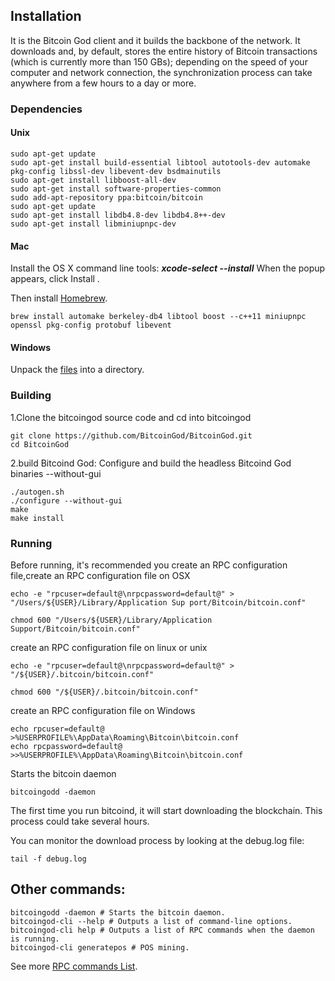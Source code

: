 ## Installation

It is the Bitcoin God client and it builds the backbone of the network. It downloads and, by default, stores the entire history of Bitcoin transactions (which is currently more than 150 GBs); depending on the speed of your computer and network connection, the synchronization process can take anywhere from a few hours to a day or more. ### Dependencies#### Unix		sudo apt-get update 	sudo apt-get install build-essential libtool autotools-dev automake pkg-config libssl-dev libevent-dev bsdmainutils	sudo apt-get install libboost-all-dev	sudo apt-get install software-properties-common	sudo add-apt-repository ppa:bitcoin/bitcoin	sudo apt-get update	sudo apt-get install libdb4.8-dev libdb4.8++-dev	sudo apt-get install libminiupnpc-dev#### MacInstall the OS X command line tools:***xcode-select --install***  When the popup appears, click Install . Then install [Homebrew](https://brew.sh/).			brew install automake berkeley-db4 libtool boost --c++11 miniupnpc openssl pkg-config protobuf libevent#### WindowsUnpack the [files](https://github.com/BitcoinGod/BitcoinGod/releases/download/v1.0/bitcoingod_x86_v1.0.zip) into a directory.### Building1.Clone the bitcoingod source code and cd into bitcoingod		git clone https://github.com/BitcoinGod/BitcoinGod.git 	cd BitcoinGod 2.build Bitcoind God: Configure and build the headless Bitcoind God binaries --without-gui 		./autogen.sh 	./configure --without-gui 	make 	make install### RunningBefore running, it's recommended you create an RPC configuration file,create an RPC configuration file on OSX	echo -e "rpcuser=default@\nrpcpassword=default@" > "/Users/${USER}/Library/Application Sup port/Bitcoin/bitcoin.conf"
	chmod 600 "/Users/${USER}/Library/Application Support/Bitcoin/bitcoin.conf"
create an RPC configuration file on linux or unix	echo -e "rpcuser=default@\nrpcpassword=default@" > "/${USER}/.bitcoin/bitcoin.conf"	chmod 600 "/${USER}/.bitcoin/bitcoin.conf"
create an RPC configuration file on Windows	echo rpcuser=default@ >%USERPROFILE%\AppData\Roaming\Bitcoin\bitcoin.conf		echo rpcpassword=default@ >>%USERPROFILE%\AppData\Roaming\Bitcoin\bitcoin.conf	Starts the bitcoin daemon		bitcoingodd -daemonThe first time you run bitcoind, it will start downloading the blockchain. This process could take several hours.

You can monitor the download process by looking at the debug.log file:		tail -f debug.log
	
	## Other commands:	bitcoingodd -daemon # Starts the bitcoin daemon.
	bitcoingod-cli --help # Outputs a list of command-line options.
	bitcoingod-cli help # Outputs a list of RPC commands when the daemon is running.	bitcoingod-cli generatepos # POS mining.
	
See more [RPC commands List](https://github.com/BitcoinGod/BitcoinGod/blob/master/doc/RPC_LIST.md).